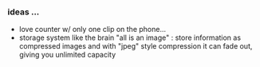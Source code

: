 ### ideas ...

* love counter w/ only one clip on the phone...
* storage system like the brain "all is an image" :
    store information as compressed images and with "jpeg" style compression it can fade out,
    giving you unlimited capacity


